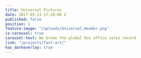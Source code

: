 ```yaml
---
title: Universal Pictures
date: 2017-05-23 17:20:00 Z
published: false
position: 1
feature-image: "/uploads/Universal_Header.png"
is-carousel: true
carousel-text: We broke the global box office sales record
link: "/projects/fast-art/"
has_darkoverlay: true
---
```


